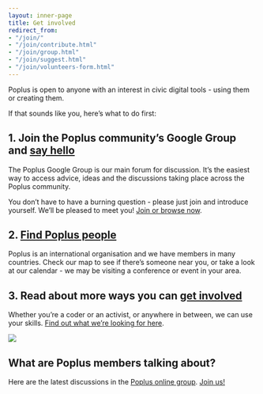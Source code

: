 ```yaml
---
layout: inner-page
title: Get involved
redirect_from:
- "/join/"
- "/join/contribute.html"
- "/join/group.html"
- "/join/suggest.html"
- "/join/volunteers-form.html"
---
```

Poplus is open to anyone with an interest in civic digital tools - using them or creating them.

If that sounds like you, here’s what to do first:

## 1. Join the Poplus community’s Google Group and [say hello](https://groups.google.com/forum/#!forum/poplus)

The Poplus Google Group is our main forum for discussion. It’s the easiest way to access advice, ideas and the discussions taking place across the Poplus community.

You don’t have to have a burning question - please just join and introduce yourself. We’ll be pleased to meet you! [Join or browse now](https://groups.google.com/forum/#!forum/poplus).

## 2. [Find Poplus people](/get-involved/find-people/)

Poplus is an international organisation and we have members in many countries. Check our map to see if there’s someone near you, or take a look at our calendar - we may be visiting a conference or event in your area.

## 3. Read about more ways you can [get involved](/get-involved/other-ways/)

Whether you’re a coder or an activist, or anywhere in between, we can use your skills. [Find out what we’re looking for here](/get-involved/other-ways/).

<img src="{{ site.baseurl }}/assets/img/popluscon-celebrate.jpg" />

## What are Poplus members talking about?

<p>Here are the latest discussions in the <a href="https://groups.google.com/forum/#!forum/poplus">Poplus online group</a>. <a href="https://groups.google.com/forum/#!forum/poplus/join">Join us!</a></p>

<div id="poplus-group-feed">
  <ul>
  </ul>
</div>
